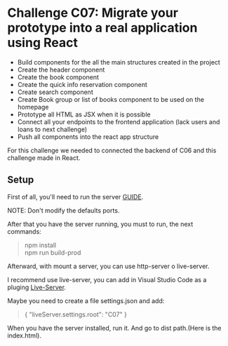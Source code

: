 # Challenge C07: Migrate your prototype into a real application using React

- Build components for the all the main structures created in the project
- Create the header component
- Create the book component
- Create the quick info reservation component
- Create search component
- Create Book group or list of books component  to be used on the homepage
- Prototype all HTML as JSX when it is possible
- Connect all your endpoints to the frontend application (lack users and loans to next challenge)
- Push all components into the react app structure

For this challenge we needed to connected the backend of C06 and this challenge made in React.

## Setup

First of all, you'll need to run the server [GUIDE](https://github.com/Jaimejs0528/JS-School/tree/master/C06).

NOTE: Don't modify the defaults ports.

After that you have the server running, you must to run, the next commands:
> npm install<br>
> npm run build-prod

Afterward, with mount a server, you can use http-server o live-server.

I recommend use live-server, you can add in Visual Studio Code as a pluging [Live-Server](https://marketplace.visualstudio.com/items?itemName=ritwickdey.LiveServer).

Maybe you need to create a file settings.json and add:

>{
>  "liveServer.settings.root": "C07"
>}

When you have the server installed, run it. And go to dist path.(Here is the index.html).








